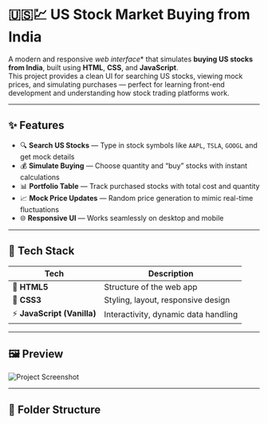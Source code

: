 # 🇺🇸💹 US Stock Market Buying from India

A modern and responsive *web interface** that simulates **buying US stocks from India**, built using **HTML**, **CSS**, and **JavaScript**.  
This project provides a clean UI for searching US stocks, viewing mock prices, and simulating purchases — perfect for learning front-end development and understanding how stock trading platforms work.

---

## ✨ Features

- 🔍 **Search US Stocks** — Type in stock symbols like `AAPL`, `TSLA`, `GOOGL` and get mock details  
- 💰 **Simulate Buying** — Choose quantity and “buy” stocks with instant calculations  
- 📊 **Portfolio Table** — Track purchased stocks with total cost and quantity  
- 📈 **Mock Price Updates** — Random price generation to mimic real-time fluctuations  
- 🌐 **Responsive UI** — Works seamlessly on desktop and mobile

---

## 🧠 Tech Stack

| Tech | Description |
|------|-------------|
| 🧱 **HTML5** | Structure of the web app |
| 🎨 **CSS3** | Styling, layout, responsive design |
| ⚡ **JavaScript (Vanilla)** | Interactivity, dynamic data handling |

---

## 🖼️ Preview

![Project Screenshot](https://via.placeholder.com/900x400.png?text=US+Stock+Market+Buying+from+India+UI+Preview)

---

## 📂 Folder Structure

